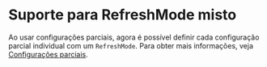 # <a name="support-for-mixed-refreshmode"></a>Suporte para RefreshMode misto

Ao usar configurações parciais, agora é possível definir cada configuração parcial individual com um `RefreshMode`. Para obter mais informações, veja [Configurações parciais](https://msdn.microsoft.com/powershell/dsc/partialconfigs).

